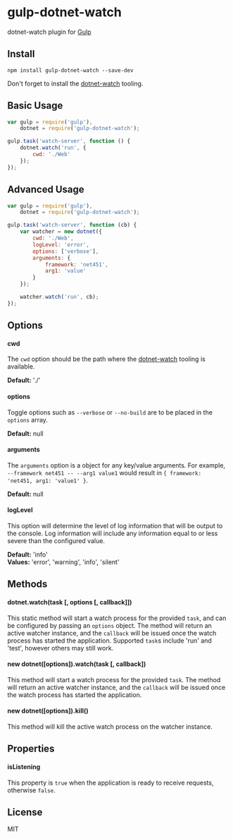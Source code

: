 # gulp-dotnet-watch

dotnet-watch plugin for [Gulp](https://github.com/gulpjs/gulp)

## Install

```
npm install gulp-dotnet-watch --save-dev
```

Don't forget to install the [dotnet-watch](https://github.com/aspnet/dotnet-watch#how-to-install) tooling.

## Basic Usage

```javascript
var gulp = require('gulp'),
	dotnet = require('gulp-dotnet-watch');

gulp.task('watch-server', function () {
	dotnet.watch('run', {
		cwd: './Web'
	});
});
```

## Advanced Usage

```javascript
var gulp = require('gulp'),
	dotnet = require('gulp-dotnet-watch');

gulp.task('watch-server', function (cb) {
	var watcher = new dotnet({
		cwd: './Web',
		logLevel: 'error',
		options: ['verbose'],
		arguments: {
			framework: 'net451',
			arg1: 'value'
		}
	});

	watcher.watch('run', cb);
});
```

## Options

#### cwd

The `cwd` option should be the path where the [dotnet-watch](https://github.com/aspnet/dotnet-watch#how-to-install) tooling is available.

**Default:** './'

#### options

Toggle options such as `--verbose` or `--no-build` are to be placed in the `options` array.

**Default:** null

#### arguments

The `arguments` option is a object for any key/value arguments. For example, `--framework net451 -- --arg1 value1` would result in `{ framework: 'net451, arg1: 'value1' }`.

**Default:** null

#### logLevel

This option will determine the level of log information that will be output to the console. Log information will include any information equal to or less severe than the configured value.

**Default:** 'info'<br />
**Values:** 'error', 'warning', 'info', 'silent'

## Methods

#### dotnet.watch(task [, options [, callback]])

This static method will start a watch process for the provided `task`, and can be configured by passing an `options` object. The method will return an active watcher instance, and the `callback` will be issued once the watch process has started the application. Supported `task`s include 'run' and 'test', however others may still work.

#### new dotnet([options]).watch(task [, callback])

This method will start a watch process for the provided `task`. The method will return an active watcher instance, and the `callback` will be issued once the watch process has started the application.

#### new dotnet([options]).kill()

This method will kill the active watch process on the watcher instance.

## Properties

#### isListening

This property is `true` when the application is ready to receive requests, otherwise `false`.

## License

MIT
